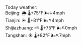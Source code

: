 Today weather:  
Beijing: 🌦 🌡️+75°F 🌬️↓4mph  
Tianjin: ☀️ 🌡️+81°F 🌬️↖4mph  
Shijiazhuang: ⛅️  🌡️+75°F 🌬️↖0mph  
Tangshan: ☀️ 🌡️+82°F 🌬️↖7mph  
